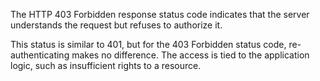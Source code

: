 The HTTP 403 Forbidden response status code indicates that the server understands the request but refuses to authorize it.

This status is similar to 401, but for the 403 Forbidden status code, re-authenticating makes no difference. The access is tied to the application logic, such as insufficient rights to a resource.
